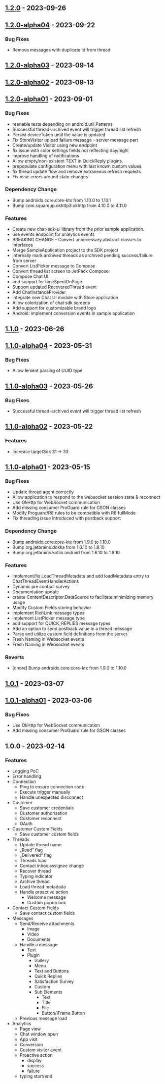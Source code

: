 
<a name="1.2.0"></a>
## [1.2.0] - 2023-09-26


<a name="1.2.0-alpha04"></a>
## [1.2.0-alpha04] - 2023-09-22

### Bug Fixes
- Remove messages with duplicate id from thread

<a name="1.2.0-alpha03"></a>
## [1.2.0-alpha03] - 2023-09-14


<a name="1.2.0-alpha02"></a>
## [1.2.0-alpha02] - 2023-09-13


<a name="1.2.0-alpha01"></a>
## [1.2.0-alpha01] - 2023-09-01

### Bug Fixes
- reenable tests depending on android.util.Patterns
- Successful thread-archived event will trigger thread list refresh
- Persist deviceToken until the value is updated
- Fix StoreVisitor upload failure message - server message part
- Create/update Visitor using new endpoint
- fix issue with color settings fields not reflecting day/night
- improve handling of notifications
- Allow empty/non-existent TEXT in QuickReply plugins.
- prepopulate configuration menu with last known custom values
- fix thread update flow and remove extraneous refresh requests
- Fix misc errors around state changes
### Dependency Change
- Bump androidx.core:core-ktx from 1.10.0 to 1.10.1
- Bump com.squareup.okhttp3:okhttp from 4.10.0 to 4.11.0
### Features
- Create new chat-sdk-ui library from the prior sample application.
- use events endpoint for analytics events
- BREAKING CHANGE - Convert unnecessary abstract classes to interfaces
- Merge SampleApplication project to the SDK project
- internally mark archived threads as archived pending success/failure from server
- Convert ListPicker message to Compose
- Convert thread list screen to JetPack Compose
- Compose Chat UI
- add support for timeSpentOnPage
- Support updated RecoveredThread event
- Add ChatInstanceProvider
- integrate new Chat UI module with Store application
- Allow colorization of chat sdk screens
- Add support for customizable brand logo
- Android: implement conversion events in sample application

<a name="1.1.0"></a>
## [1.1.0] - 2023-06-26


<a name="1.1.0-alpha04"></a>
## [1.1.0-alpha04] - 2023-05-31

### Bug Fixes
- Allow lenient parsing of UUID type

<a name="1.1.0-alpha03"></a>
## [1.1.0-alpha03] - 2023-05-26

### Bug Fixes
- Successful thread-archived event will trigger thread list refresh

<a name="1.1.0-alpha02"></a>
## [1.1.0-alpha02] - 2023-05-22

### Features
- Increase targetSdk 31 -> 33

<a name="1.1.0-alpha01"></a>
## [1.1.0-alpha01] - 2023-05-15

### Bug Fixes
- Update thread agent correctly
- Allow application to respond to the websocket session state & reconnect
- Use OkHttp for WebSocket communication
- Add missing consumer ProGuard rule for GSON classes
- Modify Proguard/R8 rules to be compatible with R8 fullMode
- Fix threading issue introduced with postback support
### Dependency Change
- Bump androidx.core:core-ktx from 1.9.0 to 1.10.0
- Bump org.jetbrains.dokka from 1.6.10 to 1.8.10
- Bump org.jetbrains.kotlin.android from 1.6.10 to 1.8.10
### Features
- implement/fix LoadThreadMetadata and add loadMetadata entry to ChatThreadEventHandlerActions
- Dynamic pre contact survey
- Documentation update
- create ContentDescriptor.DataSource to facilitate minimizing memory usage
- Modify Custom Fields storing behavior
- implement RichLink message types
- implement ListPicker message type
- add support for QUICK_REPLIES message types
- Add an option to send postback value in a thread message
- Parse and utilize custom field definitions from the server.
- Fresh Naming in Websocket events
- Fresh Naming in Websocket events
### Reverts
- [chore] Bump androidx.core:core-ktx from 1.9.0 to 1.10.0
  
  
<a name="1.0.1"></a>
## [1.0.1] - 2023-03-07


<a name="1.0.1-alpha01"></a>
## [1.0.1-alpha01] - 2023-03-06

### Bug Fixes
- Use OkHttp for WebSocket communication
- Add missing consumer ProGuard rule for GSON classes

<a name="1.0.0"></a>
## 1.0.0 - 2023-02-14

### Features
- Logging PoC
- Error handling
- Connection
  - Ping to ensure connection state
  - Execute trigger manually
  - Handle unexpected disconnect
- Customer
  - Save customer credentials
  - Customer authorisation
  - Customer reconnect
  - OAuth
- Customer Custom Fields
  - Save customer custom fields
- Threads
  - Update thread name
  - „Read“ flag
  - „Delivered“ flag
  - Threads load
  - Contact inbox assignee change
  - Recover thread
  - Typing indicator
  - Archive thread
  - Load thread metadada
  - Handle proactive action
    - Welcome message
    - Custom popup box
- Contact Custom Fields
  - Save contact custom fields
- Messages
  - Send/Receive attachments
    - Image
    - Video
    - Documents
  - Handle a message
    - Text
    - Plugin
      - Gallery
      - Menu
      - Text and Buttons
      - Quick Replies
      - Satisfaction Survey
      - Custom
      - Sub Elements
        - Text
        - Title
        - File
        - Button/iFrame Button
  - Previous message load
- Analytics
  - Page view
  - Chat window open
  - App visit
  - Conversion
  - Custom visitor event
  - Proactive action
    - display
    - success
    - failure
  - typing start/end

[Unreleased]: https://github.com/nice-devone/nice-cxone-mobile-sdk-android/compare/1.2.0...HEAD
[1.2.0]: https://github.com/nice-devone/nice-cxone-mobile-sdk-android/compare/1.2.0-alpha04...1.2.0
[1.2.0-alpha04]: https://github.com/nice-devone/nice-cxone-mobile-sdk-android/compare/1.2.0-alpha03...1.2.0-alpha04
[1.2.0-alpha03]: https://github.com/nice-devone/nice-cxone-mobile-sdk-android/compare/1.2.0-alpha02...1.2.0-alpha03
[1.2.0-alpha02]: https://github.com/nice-devone/nice-cxone-mobile-sdk-android/compare/1.2.0-alpha01...1.2.0-alpha02
[1.2.0-alpha01]: https://github.com/nice-devone/nice-cxone-mobile-sdk-android/compare/1.1.0...1.2.0-alpha01
[1.1.0]: https://github.com/nice-devone/nice-cxone-mobile-sdk-android/compare/1.1.0-alpha04...1.1.0
[1.1.0-alpha04]: https://github.com/nice-devone/nice-cxone-mobile-sdk-android/compare/1.1.0-alpha03...1.1.0-alpha04
[1.1.0-alpha03]: https://github.com/nice-devone/nice-cxone-mobile-sdk-android/compare/1.1.0-alpha02...1.1.0-alpha03
[1.1.0-alpha02]: https://github.com/nice-devone/nice-cxone-mobile-sdk-android/compare/1.1.0-alpha01...1.1.0-alpha02
[1.1.0-alpha01]: https://github.com/nice-devone/nice-cxone-mobile-sdk-android/compare/1.0.1...1.1.0-alpha01
[1.0.1]: https://github.com/nice-devone/nice-cxone-mobile-sdk-android/compare/1.0.1-alpha01...1.0.1
[1.0.1-alpha01]: https://github.com/nice-devone/nice-cxone-mobile-sdk-android/compare/1.0.0...1.0.1-alpha01
